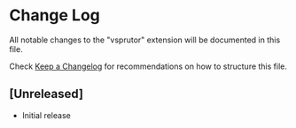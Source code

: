 # Change Log

All notable changes to the "vsprutor" extension will be documented in this file.

Check [Keep a Changelog](http://keepachangelog.com/) for recommendations on how to structure this file.

## [Unreleased]

- Initial release